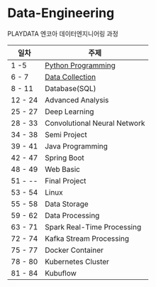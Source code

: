 # Data-Engineering

PLAYDATA 엔코아 데이터엔지니어링 과정

| 일차 | 주제 |
| ----- | ------- |
| 1 -5 | [Python Programming](./01_Python%20Programming/README.md) |
| 6 - 7 | [Data Collection](./02_Data%20Collection/README.md) |
| 8 - 11 | Database(SQL) |
| 12 - 24 | Advanced Analysis |
| 25 - 27 | Deep Learning |
| 28 - 33 | Convolutional Neural Network |
| 34 - 38 | Semi Project |
| 39 - 41 | Java Programming |
| 42 - 47 | Spring Boot |
| 48 - 49 | Web Basic |
| 51 - -- | Final Project |
| 53 - 54 | Linux |
| 55 - 58 | Data Storage |
| 59 - 62 | Data Processing |
| 63 - 71 | Spark Real-Time Processing |
| 72 - 74 | Kafka Stream Processing |
| 75 - 77 | Docker Container |
| 78 - 80 | Kubernetes Cluster |
| 81 - 84 | Kubuflow |

